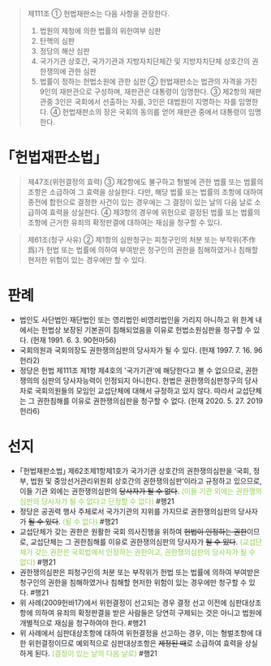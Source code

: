 > 제111조
> ① 헌법재판소는 다음 사항을 관장한다.
> 	1. 법원의 제청에 의한 법률의 위헌여부 심판
> 	2. 탄핵의 심판
> 	3. 정당의 해산 심판
> 	4. 국가기관 상호간, 국가기관과 지방자치단체간 및 지방자치단체 상호간의 권한쟁의에 관한 심판
> 	5. 법률이 정하는 헌법소원에 관한 심판
> ② 헌법재판소는 법관의 자격을 가진 9인의 재판관으로 구성하며, 재판관은 대통령이 임명한다.
> ③ 제2항의 재판관중 3인은 국회에서 선출하는 자를, 3인은 대법원이 지명하는 자를 임명한다.
> ④ 헌법재판소의 장은 국회의 동의를 얻어 재판관 중에서 대통령이 임명한다.

# ｢헌법재판소법｣
> 제47조(위헌결정의 효력) 
> ③ 제2항에도 불구하고 형벌에 관한 법률 또는 법률의 조항은 소급하여 그 효력을 상실한다. 다만, 해당 법률 또는 법률의 조항에 대하여 종전에 합헌으로 결정한 사건이 있는 경우에는 그 결정이 있는 날의 다음 날로 소급하여 효력을 상실한다.
> ④ 제3항의 경우에 위헌으로 결정된 법률 또는 법률의 조항에 근거한 유죄의 확정판결에 대하여는 재심을 청구할 수 있다.

> 제61조(청구 사유) 
> ② 제1항의 심판청구는 피청구인의 처분 또는 부작위(不作爲)가 헌법 또는 법률에 의하여 부여받은 청구인의 권한을 침해하였거나 침해할 현저한 위험이 있는 경우에만 할 수 있다.
# 판례
- 법인도 사단법인·재단법인 또는 영리법인·비영리법인을 가리지 아니하고 위 한계 내에서는 헌법상 보장된 기본권이 침해되었음을 이유로 헌법소원심판을 청구할 수 있다. (헌재 1991. 6. 3. 90헌마56)
- 국회의원과 국회의장도 권한쟁의심판의 당사자가 될 수 있다. (헌재 1997. 7. 16. 96헌라2)
- 정당은 헌법 제111조 제1항 제4호의 '국가기관'에 해당한다고 볼 수 없으므로, 권한쟁의의 심판의 당사자능력이 인정되지 아니한다. 
  헌법은 권한쟁의심판청구의 당사자로 국회의원들의 모임인 교섭단체에 대해서 규정하고 있지 않다. 따라서 교섭단체는 그 권한침해를 이유로 권한쟁의심판을 청구할 수 없다. (헌재 2020. 5. 27. 2019헌라6)
# 선지
- ｢헌법재판소법｣ 제62조제1항제1호가 국가기관 상호간의 권한쟁의심판을 ‘국회, 정부, 법원 및 중앙선거관리위원회 상호간의 권한쟁의심판’이라고 규정하고 있으므로, 이들 기관 외에는 권한쟁의심판의 ~~당사자가 될 수 없다~~. <font color="#92d050">(이들 기관 외에는 권한쟁의심판의 당사자가 될 수 없다고 단정할 수 없다)</font> #행21
- 정당은 공권력 행사 주체로서 국가기관의 지위를 가지므로 권한쟁의심판의 당사자가 ~~될 수 있다~~. <font color="#92d050">(될 수 없다)</font> #행21
- 교섭단체가 갖는 권한은 원활한 국회 의사진행을 위하여 ~~헌법이 인정하는 권한~~이므로, 교섭단체는 그 권한침해를 이유로 권한쟁의심판의 당사자가 ~~될 수 있다~~. <font color="#92d050">(교섭단체가 갖는 권한은 국회법에서 인정하는 권한이고, 권한쟁의심판의 당사자가 될 수 없다)</font> #행21
- 권한쟁의심판은 피청구인의 처분 또는 부작위가 헌법 또는 법률에 의하여 부여받은 청구인의 권한을 침해하였거나 침해할 현저한 위험이 있는 경우에만 청구할 수 있다. #행21
- 위 사례(2009헌바17)에서 위헌결정이 선고되는 경우 결정 선고 이전에 심판대상조항에 의하여 유죄의 확정판결을 받은 사람들은 당연히 구제되는 것은 아니고 법원에 개별적으로 재심을 청구하여야 한다. #행21 
- 위 사례에서 심판대상조항에 대하여 위헌결정을 선고하는 경우, 이는 형벌조항에 대한 위헌결정이므로 예외적으로 심판대상조항은 ~~제정된 때~~로 소급하여 효력을 상실하게 된다. <font color="#92d050">(결정이 있는 날의 다음 날로)</font> #행21